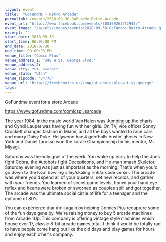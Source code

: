 ```yaml
---
layout: event
title:  "GoFundMe - Retro Arcade"
permalink: /events/2018-09-30-GoFundMe-Retro-Arcade
event_url: "https://www.facebook.com/events/305169263372945/"
event_image: "/assets/images/events/2018-09-30-GoFundMe-Retro-Arcade.jpg"
excerpt: ""
start_date: 2018-09-30
start_time: 06:00:00 PM
end_date: 2018-09-30
end_time: 09:00:00 PM
venue_title: "Comic Plus"
venue_address_1: "348 W St. George Blvd."
venue_address_2:
venue_city: "St. George"
venue_state: "Utah"
venue_zipcode: "84770"
venue_url: "https://freshcomics.us/shop/ut-comicsplus/ut-st-george"
tags: 
---
```


GoFundme event for a store Arcade

https://www.gofundme.com/comicsplusarcade

The year 1984, in the music world Van Halen was Jumping up the charts and Cyndi Lauper was having fun with her girls. On TV, vice officer Sonny Crockett changed fashion in Miami, and all the boys wanted to race cars and marry Daisy Duke. Hollywood had 4 goofballs bustin' ghosts in New York and Daniel Larusso won the karate Championship for his mentor, Mr. Miyagi.

Saturday was the holy grail of the week. You woke up early to help the Joes fight Cobra, the Autobots fight Decepticons, and He-man smash Skeletor. Saturday evening was just as important as the morning. That's when you'd go down to the local bowling alley/skating rink/arcade center. The arcade was where you'd spend all of your quarters, set new records, and gather with your friends. You learned of secret game levels, honed your hand eye reflex and hearts were broken or swooned as couples split and got together. The arcade was the ultimate social circle of life for a teenager and the epitome of 80's. 

You can experience that thrill again by helping Comics Plus recapture some of the fun days gone by. We're raising money to buy 5 arcade machines from Arcade 1Up. This company is offering vintage style machines which house over 17, classic 8-bit arcade games total. I think it would be totally rad to have people come hang out like the old days and play games for hours and enjoy each other's company.